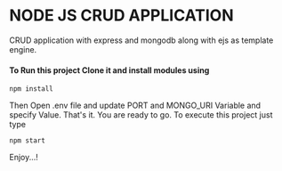 # NODE JS CRUD APPLICATION

CRUD application with express and mongodb along with ejs as template engine.

#### To Run this project Clone it and install modules using

```
npm install
```

Then Open .env file and update PORT and MONGO_URI Variable and specify Value.
That's it. You are ready to go. To execute this project just type

```
npm start
```

Enjoy...!
